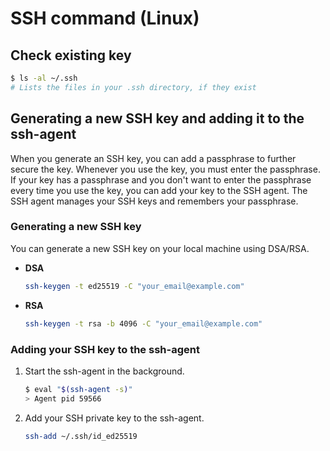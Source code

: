 # SSH command (Linux)

## Check existing key

```bash
$ ls -al ~/.ssh
# Lists the files in your .ssh directory, if they exist
```

## Generating a new SSH key and adding it to the ssh-agent

When you generate an SSH key, you can add a passphrase to further secure the key. Whenever you use the key, you must enter the passphrase. If your key has a passphrase and you don't want to enter the passphrase every time you use the key, you can add your key to the SSH agent. The SSH agent manages your SSH keys and remembers your passphrase.

### Generating a new SSH key

You can generate a new SSH key on your local machine using DSA/RSA.

- **DSA**
    ```bash
    ssh-keygen -t ed25519 -C "your_email@example.com"
    ```

- **RSA**
    ```bash
    ssh-keygen -t rsa -b 4096 -C "your_email@example.com"
    ```

### Adding your SSH key to the ssh-agent

1. Start the ssh-agent in the background.

    ```bash
    $ eval "$(ssh-agent -s)"
    > Agent pid 59566
    ```

2. Add your SSH private key to the ssh-agent.

    ```bash
    ssh-add ~/.ssh/id_ed25519
    ```